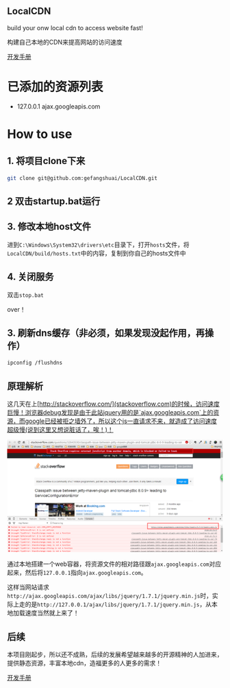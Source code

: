 LocalCDN
----
build your onw local cdn to access website fast!

构建自己本地的CDN来提高网站的访问速度

[开发手册](https://github.com/gefangshuai/LocalCDN/wiki)

# 已添加的资源列表
- 127.0.0.1 ajax.googleapis.com

# How to use
## 1. 将项目clone下来
```bash
git clone git@github.com:gefangshuai/LocalCDN.git
```
## 2 双击startup.bat运行

## 3. 修改本地host文件

进到`C:\Windows\System32\drivers\etc`目录下，打开`hosts`文件，将`LocalCDN/build/hosts.txt`中的内容，复制到你自己的hosts文件中

## 4. 关闭服务

双击`stop.bat`

over！

## 3. 刷新dns缓存（非必须，如果发现没起作用，再操作）

```bash
ipconfig /flushdns
```

## 原理解析
这几天在上[http://stackoverflow.com/](stackoverflow.com)的时候，访问速度巨慢！浏览器debug发现是由于此站jquery用的是`ajax.googleapis.com`上的资源，而google已经被拒之墙外了，所以这个js一直请求不来，就造成了访问速度超级慢(说到这里又想说脏话了，唉！)！

![imgs/1.png](imgs/1.png)

通过本地搭建一个web容器，将资源文件的相对路径跟`ajax.googleapis.com`对应起来，然后将`127.0.0.1`指向`ajax.googleapis.com`。

这样当网站请求`http://ajax.googleapis.com/ajax/libs/jquery/1.7.1/jquery.min.js`时，实际上走的是`http://127.0.0.1/ajax/libs/jquery/1.7.1/jquery.min.js`，从本地加载速度当然就上来了！

## 后续
本项目刚起步，所以还不成熟，后续的发展希望越来越多的开源精神的人加进来，提供静态资源，丰富本地cdn，造福更多的人更多的需求！

[开发手册](https://github.com/gefangshuai/LocalCDN/wiki)